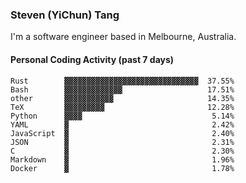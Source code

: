 ### Steven (YiChun) Tang

I'm a software engineer based in Melbourne, Australia.

#### Personal Coding Activity (past 7 days)
```
Rust        ▓▓▓▓▓▓▓▓▓▓▓▓▓▓▓▓▓▓▓▓▓▓▓▓▓▓▓▓▓▓  37.55%
Bash        ▓▓▓▓▓▓▓▓▓▓▓▓▓                   17.51%
other       ▓▓▓▓▓▓▓▓▓▓▓                     14.35%
TeX         ▓▓▓▓▓▓▓▓▓                       12.28%
Python      ▓▓▓▓                             5.14%
YAML        ▓                                2.42%
JavaScript  ▓                                2.40%
JSON        ▓                                2.31%
C           ▓                                2.30%
Markdown    ▓                                1.96%
Docker      ▓                                1.78%
```
